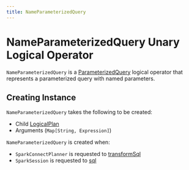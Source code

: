 ```yaml
---
title: NameParameterizedQuery
---
```


# NameParameterizedQuery Unary Logical Operator

`NameParameterizedQuery` is a [ParameterizedQuery](ParameterizedQuery.md) logical operator that represents a parameterized query with named parameters.

## Creating Instance

`NameParameterizedQuery` takes the following to be created:

* <span id="child"> Child [LogicalPlan](LogicalPlan.md)
* <span id="args"> Arguments (`Map[String, Expression]`)

`NameParameterizedQuery` is created when:

* `SparkConnectPlanner` is requested to [transformSql](../connect/SparkConnectPlanner.md#transformSql)
* `SparkSession` is requested to [sql](../SparkSession.md#sql)

